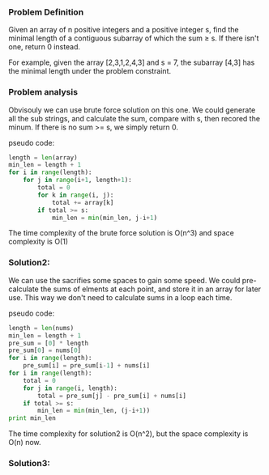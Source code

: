 ### Problem Definition

Given an array of n positive integers and a positive integer s, find the minimal length of a contiguous subarray of which the sum ≥ s. If there isn't one, return 0 instead.

For example, given the array [2,3,1,2,4,3] and s = 7,
the subarray [4,3] has the minimal length under the problem constraint.

### Problem analysis
Obvisouly we can use brute force solution on this one. We could generate all the sub strings, and calculate the sum, compare with s, then recored the minum. If there is no sum >= s, we simply return 0.

pseudo code:
```python
length = len(array)
min_len = length + 1
for i in range(length):
    for j in range(i+1, length+1):
        total = 0
        for k in range(i, j):
            total += array[k]
        if total >= s:
            min_len = min(min_len, j-i+1)
```

The time complexity of the brute force solution is O(n^3) and space complexity is O(1)

### Solution2:
We can use the sacrifies some spaces to gain some speed. We could pre-calculate the sums of elments at each point, and store it in an array for later use. This way we don't need to calculate sums in a loop each time.

pseudo code:
```python
length = len(nums)
min_len = length + 1
pre_sum = [0] * length
pre_sum[0] = nums[0]
for i in range(length):
    pre_sum[i] = pre_sum[i-1] + nums[i]
for i in range(length):
    total = 0
    for j in range(i, length):
        total = pre_sum[j] - pre_sum[i] + nums[i]
    if total >= s:
        min_len = min(min_len, (j-i+1))
print min_len
```
The time complexity for solution2 is O(n^2), but the space complexity is O(n) now.

### Solution3:

